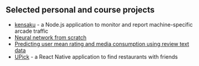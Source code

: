 ## Selected personal and course projects

- [kensaku](https://github.com/korisya/kensaku) - a Node.js application to monitor and report machine-specific arcade traffic
- [Neural network from scratch](https://github.com/korisya/projects/blob/gh-pages/neural-networks.ipynb)
- [Predicting user mean rating and media consumption using review text data](https://github.com/korisya/projects/blob/gh-pages/mean-rating-text-prediction.pdf)
- [UPick](https://github.com/leejoongyin/FoodForagersUPick) - a React Native application to find restaurants with friends
